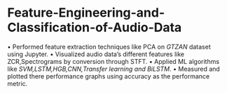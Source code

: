 # Feature-Engineering-and-Classification-of-Audio-Data
• Performed feature extraction techniques like PCA on *GTZAN* dataset using Jupyter.
• Visualized audio data’s different features like ZCR,Spectrograms by conversion through STFT.
• Applied ML algorithms like *SVM,LSTM,HGB,CNN,Transfer learning and BiLSTM*.
• Measured and plotted there performance graphs using accuracy as the performance metric.
